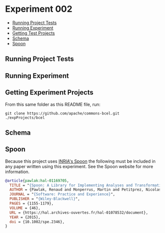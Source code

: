 # Experiment 002

- [Running Project Tests](#getting-test-projects)
- [Running Experiment](#running-experiment)
- [Getting Test Projects](#getting-test-projects)
- [Schema](#schema)
- [Spoon](#spoon)

## Running Project Tests

## Running Experiment

## Getting Experiment Projects

From this same folder as this README file, run:

    git clone https://github.com/apache/commons-bcel.git ./expProjects/bcel

## Schema


## Spoon

Because this project uses [INRIA's Spoon](https://github.com/INRIA/spoon)
the following must be included in any paper written using this experiment.
See the Spoon website for more information.

```bib
@article{pawlak:hal-01169705,
  TITLE = "{Spoon: A Library for Implementing Analyses and Transformations of Java Source Code}",
  AUTHOR = {Pawlak, Renaud and Monperrus, Martin and Petitprez, Nicolas and Noguera, Carlos and Seinturier, Lionel},
  JOURNAL = "{Software: Practice and Experience}",
  PUBLISHER = "{Wiley-Blackwell}",
  PAGES = {1155-1179},
  VOLUME = {46},
  URL = {https://hal.archives-ouvertes.fr/hal-01078532/document},
  YEAR = {2015},
  doi = {10.1002/spe.2346},
}
```
